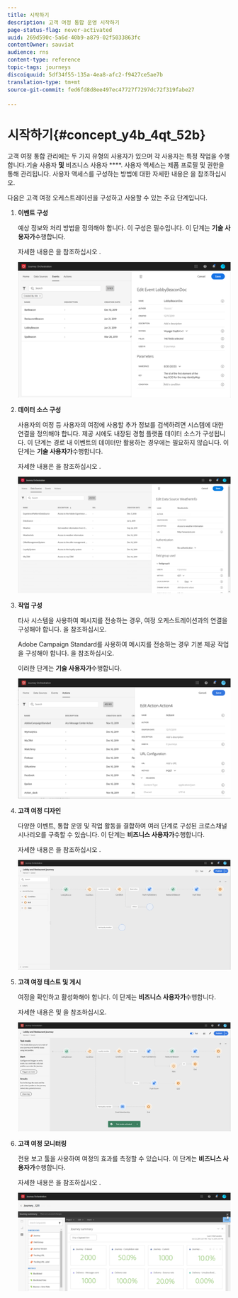 ```yaml
---
title: 시작하기
description: 고객 여정 통합 운영 시작하기
page-status-flag: never-activated
uuid: 269d590c-5a6d-40b9-a879-02f5033863fc
contentOwner: sauviat
audience: rns
content-type: reference
topic-tags: journeys
discoiquuid: 5df34f55-135a-4ea8-afc2-f9427ce5ae7b
translation-type: tm+mt
source-git-commit: fed6fd8d8ee497ec47727f7297dc72f319fabe27

---
```



# 시작하기{#concept_y4b_4qt_52b}

고객 여정 통합 관리에는 두 가지 유형의 사용자가 있으며 각 사용자는 특정 작업을 수행합니다.기술 사용자 **및** 비즈니스 사용자 ****. 사용자 액세스는 제품 프로필 및 권한을 통해 관리됩니다. 사용자 액세스를 구성하는 방법에 [](../about/access-management.md) 대한 자세한 내용은 을 참조하십시오.

다음은 고객 여정 오케스트레이션을 구성하고 사용할 수 있는 주요 단계입니다.

1. **이벤트 구성**

   예상 정보와 처리 방법을 정의해야 합니다. 이 구성은 필수입니다. 이 단계는 **기술 사용자가**&#x200B;수행합니다.

   자세한 내용은 을 참조하십시오 [](../event/about-events.md).

   ![](../assets/journey7.png)

1. **데이터 소스 구성**

   사용자의 여정 등 사용자의 여정에 사용할 추가 정보를 검색하려면 시스템에 대한 연결을 정의해야 합니다. 제공 시에도 내장된 경험 플랫폼 데이터 소스가 구성됩니다. 이 단계는 경로 내 이벤트의 데이터만 활용하는 경우에는 필요하지 않습니다. 이 단계는 **기술 사용자가**&#x200B;수행합니다.

   자세한 내용은 을 참조하십시오 [](../datasource/about-data-sources.md).

   ![](../assets/journey22.png)

1. **작업 구성**

   타사 시스템을 사용하여 메시지를 전송하는 경우, 여정 오케스트레이션과의 연결을 구성해야 합니다. 을 [](../action/about-custom-action-configuration.md)참조하십시오.

   Adobe Campaign Standard를 사용하여 메시지를 전송하는 경우 기본 제공 작업을 구성해야 합니다. 을 [](../action/working-with-adobe-campaign.md)참조하십시오.

   이러한 단계는 **기술 사용자가**&#x200B;수행합니다.

   ![](../assets/custom2.png)

1. **고객 여정 디자인**

   다양한 이벤트, 통합 운영 및 작업 활동을 결합하여 여러 단계로 구성된 크로스채널 시나리오를 구축할 수 있습니다. 이 단계는 **비즈니스 사용자가**&#x200B;수행합니다.

   자세한 내용은 을 참조하십시오 [](../building-journeys/journey.md).

   ![](../assets/journeyuc2_24.png)

1. **고객 여정 테스트 및 게시**

   여정을 확인하고 활성화해야 합니다. 이 단계는 **비즈니스 사용자가**&#x200B;수행합니다.

   자세한 내용은 [](../building-journeys/testing-the-journey.md) 및 [](../building-journeys/publishing-the-journey.md)을 참조하십시오.

   ![](../assets/journeyuc2_32bis.png)

1. **고객 여정 모니터링**

   전용 보고 툴을 사용하여 여정의 효과를 측정할 수 있습니다. 이 단계는 **비즈니스 사용자가**&#x200B;수행합니다.

   자세한 내용은 을 참조하십시오 [](../reporting/about-journey-reports.md).

   ![](../assets/dynamic_report_journey_12.png)

